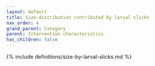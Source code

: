 ```yaml
---
layout: default
title: Size-distribution contributed by larval slicks
nav_order: 4
grand_parent: Category
parent: Intervention characteristics
has_children: false
---
```

{% include definitions/size-by-larval-slicks.md %}
